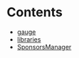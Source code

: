 # Contents

- [gauge](/src/gauge)
- [libraries](/src/libraries)
- [SponsorsManager](SponsorsManager.sol/contract.SponsorsManager.md)
